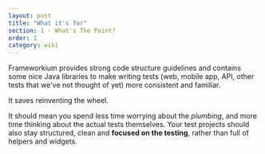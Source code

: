 ```yaml
---
layout: post
title: "What it's for"
section: 1 - What's The Point?
order: 1
category: wiki
---
```


Frameworkium provides strong code structure guidelines and contains some nice 
Java libraries to make writing tests (web, mobile app, API, other tests that 
we've not thought of yet) more consistent and familiar.

It saves reinventing the wheel.

It should mean you spend less time worrying about the *plumbing*, and more 
time thinking about the actual tests themselves.
Your test projects should also stay structured, clean and **focused on the testing**,
rather than full of helpers and widgets.
